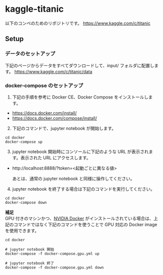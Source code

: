 # kaggle-titanic
以下のコンペのためのリポジトリです。
https://www.kaggle.com/c/titanic


## Setup

### データのセットアップ
下記のページからデータをすべてダウンロードして、input/ フォルダに配置します。
https://www.kaggle.com/c/titanic/data

### docker-compose のセットアップ
1. 下記の手順を参考に Docker CE、Docker Compose をインストールします。
- https://docs.docker.com/install/
- https://docs.docker.com/compose/install/

2. 下記のコマンドで、jupyter notebook が開始します。
```shell
cd docker
docker-compose up
```

3. jupyter notebook 開始時にコンソールに下記のような URL が表示されます。表示された URL にアクセスします。
- http://localhost:8888/?token=<起動ごとに異なる値>

    あとは、通常の jupyter notebook と同様に操作してください。

4. jupyter notebook を終了する場合は下記のコマンドを実行してください。
```shell
cd docker
docker-compose down
```


**補足**  
GPU 付きのマシンかつ、[NVIDIA Docker](https://nvidia.github.io/nvidia-docker/) がインストールされている場合は、上記のコマンドではなく下記のコマンドを使うことで GPU 対応の  Docker image を使用できます。

```shell
cd docker

# jupyter notebook 開始
docker-compose -f docker-compose.gpu.yml up

# jupyter notebook 終了
docker-compose -f docker-compose.gpu.yml down
```


